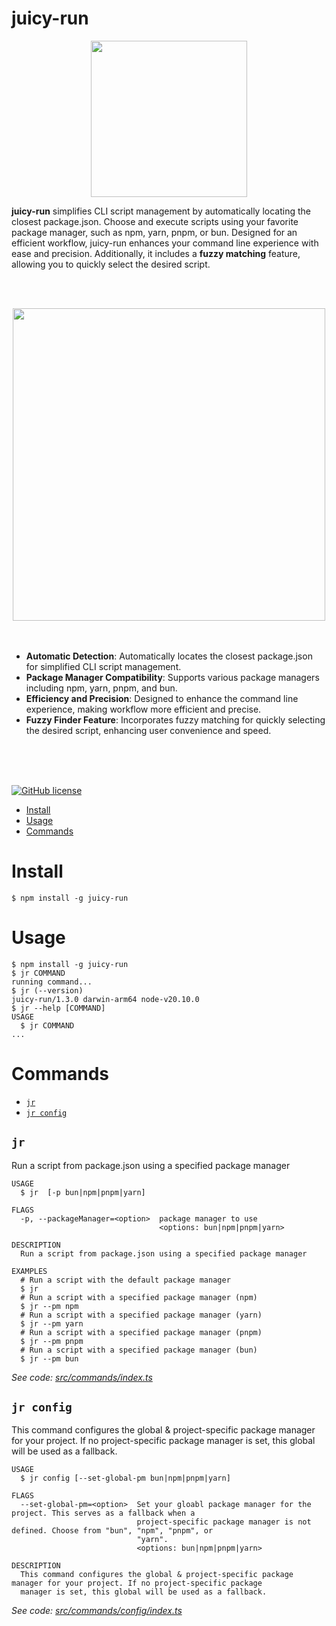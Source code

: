 juicy-run
=================
<div align="center">
  <img src="https://github.com/juicyjusung/juicy-run/assets/46892438/66af1e2d-fb19-4862-99cf-a9c0a1433f8d" width="250">
</div>
<p><strong>juicy-run</strong> simplifies CLI script management by automatically locating the closest package.json. Choose and execute scripts using your favorite package manager, such as npm, yarn, pnpm, or bun. Designed for an efficient workflow, juicy-run enhances your command line experience with ease and precision. Additionally, it includes a <strong>fuzzy matching</strong> feature, allowing you to quickly select the desired script.</p>

<br/><br/>

<div align="center">
  <img src="https://github.com/juicyjusung/juicy-run/assets/46892438/ea850a87-39a2-4851-9d8f-d7fb187f6266" width="500">
</div>

<br/>
<br/>

- **Automatic Detection**: Automatically locates the closest package.json for simplified CLI script management.
- **Package Manager Compatibility**: Supports various package managers including npm, yarn, pnpm, and bun.
- **Efficiency and Precision**: Designed to enhance the command line experience, making workflow more efficient and precise.
- **Fuzzy Finder Feature**: Incorporates fuzzy matching for quickly selecting the desired script, enhancing user convenience and speed.
  
<br/><br/><br/>

[![GitHub license](https://img.shields.io/github/license/oclif/hello-world)](https://github.com/oclif/hello-world/blob/main/LICENSE)

<!-- toc -->
* [Install](#install)
* [Usage](#usage)
* [Commands](#commands)
<!-- tocstop -->
# Install
```sh-session
$ npm install -g juicy-run
```


# Usage
<!-- usage -->
```sh-session
$ npm install -g juicy-run
$ jr COMMAND
running command...
$ jr (--version)
juicy-run/1.3.0 darwin-arm64 node-v20.10.0
$ jr --help [COMMAND]
USAGE
  $ jr COMMAND
...
```
<!-- usagestop -->
# Commands
<!-- commands -->
* [`jr`](#jr)
* [`jr config`](#jr-config)

## `jr`

Run a script from package.json using a specified package manager

```
USAGE
  $ jr  [-p bun|npm|pnpm|yarn]

FLAGS
  -p, --packageManager=<option>  package manager to use
                                 <options: bun|npm|pnpm|yarn>

DESCRIPTION
  Run a script from package.json using a specified package manager

EXAMPLES
  # Run a script with the default package manager
  $ jr
  # Run a script with a specified package manager (npm)
  $ jr --pm npm
  # Run a script with a specified package manager (yarn)
  $ jr --pm yarn
  # Run a script with a specified package manager (pnpm)
  $ jr --pm pnpm
  # Run a script with a specified package manager (bun)
  $ jr --pm bun
```

_See code: [src/commands/index.ts](https://github.com/juicyjusung/juicy-run/blob/v1.3.0/src/commands/index.ts)_

## `jr config`

This command configures the global & project-specific package manager for your project. If no project-specific package manager is set, this global will be used as a fallback.

```
USAGE
  $ jr config [--set-global-pm bun|npm|pnpm|yarn]

FLAGS
  --set-global-pm=<option>  Set your gloabl package manager for the project. This serves as a fallback when a
                            project-specific package manager is not defined. Choose from "bun", "npm", "pnpm", or
                            "yarn".
                            <options: bun|npm|pnpm|yarn>

DESCRIPTION
  This command configures the global & project-specific package manager for your project. If no project-specific package
  manager is set, this global will be used as a fallback.
```

_See code: [src/commands/config/index.ts](https://github.com/juicyjusung/juicy-run/blob/v1.3.0/src/commands/config/index.ts)_
<!-- commandsstop -->
